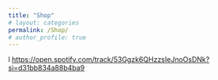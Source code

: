 ```yaml
---
title: "Shop"
# layout: categories
permalink: /Shop/
# author_profile: true
---
```

l
https://open.spotify.com/track/53Ggzk6QHzzsIeJnoOsDNk?si=d31bb834a88b4ba9